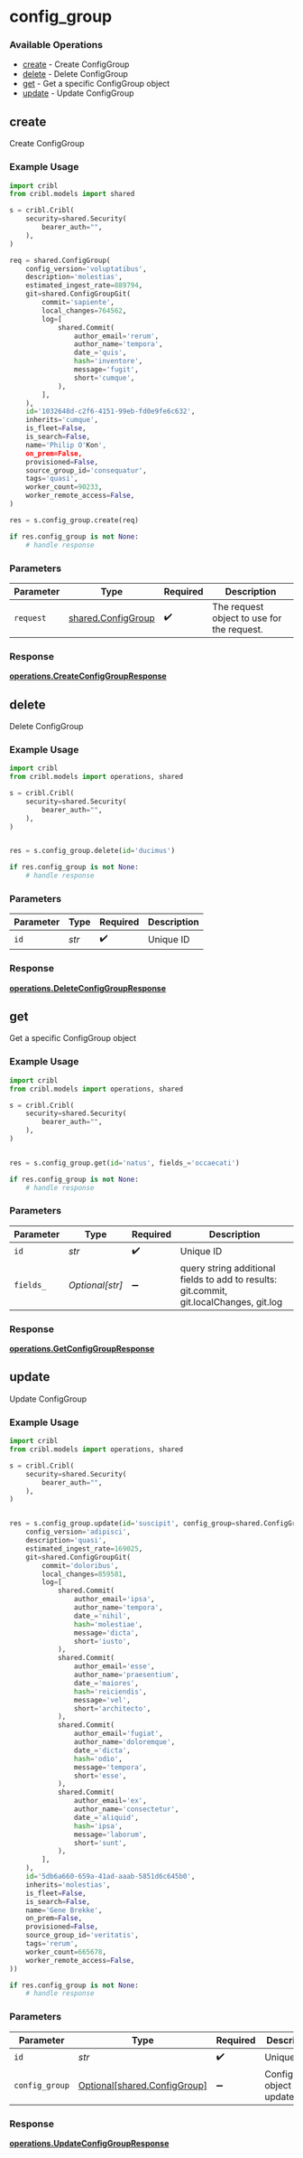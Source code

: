 # config_group

### Available Operations

* [create](#create) - Create ConfigGroup
* [delete](#delete) - Delete ConfigGroup
* [get](#get) - Get a specific ConfigGroup object
* [update](#update) - Update ConfigGroup

## create

Create ConfigGroup

### Example Usage

```python
import cribl
from cribl.models import shared

s = cribl.Cribl(
    security=shared.Security(
        bearer_auth="",
    ),
)

req = shared.ConfigGroup(
    config_version='voluptatibus',
    description='molestias',
    estimated_ingest_rate=889794,
    git=shared.ConfigGroupGit(
        commit='sapiente',
        local_changes=764562,
        log=[
            shared.Commit(
                author_email='rerum',
                author_name='tempora',
                date_='quis',
                hash='inventore',
                message='fugit',
                short='cumque',
            ),
        ],
    ),
    id='1032648d-c2f6-4151-99eb-fd0e9fe6c632',
    inherits='cumque',
    is_fleet=False,
    is_search=False,
    name='Philip O'Kon',
    on_prem=False,
    provisioned=False,
    source_group_id='consequatur',
    tags='quasi',
    worker_count=90233,
    worker_remote_access=False,
)

res = s.config_group.create(req)

if res.config_group is not None:
    # handle response
```

### Parameters

| Parameter                                                | Type                                                     | Required                                                 | Description                                              |
| -------------------------------------------------------- | -------------------------------------------------------- | -------------------------------------------------------- | -------------------------------------------------------- |
| `request`                                                | [shared.ConfigGroup](../../models/shared/configgroup.md) | :heavy_check_mark:                                       | The request object to use for the request.               |


### Response

**[operations.CreateConfigGroupResponse](../../models/operations/createconfiggroupresponse.md)**


## delete

Delete ConfigGroup

### Example Usage

```python
import cribl
from cribl.models import operations, shared

s = cribl.Cribl(
    security=shared.Security(
        bearer_auth="",
    ),
)


res = s.config_group.delete(id='ducimus')

if res.config_group is not None:
    # handle response
```

### Parameters

| Parameter          | Type               | Required           | Description        |
| ------------------ | ------------------ | ------------------ | ------------------ |
| `id`               | *str*              | :heavy_check_mark: | Unique ID          |


### Response

**[operations.DeleteConfigGroupResponse](../../models/operations/deleteconfiggroupresponse.md)**


## get

Get a specific ConfigGroup object

### Example Usage

```python
import cribl
from cribl.models import operations, shared

s = cribl.Cribl(
    security=shared.Security(
        bearer_auth="",
    ),
)


res = s.config_group.get(id='natus', fields_='occaecati')

if res.config_group is not None:
    # handle response
```

### Parameters

| Parameter                                                                               | Type                                                                                    | Required                                                                                | Description                                                                             |
| --------------------------------------------------------------------------------------- | --------------------------------------------------------------------------------------- | --------------------------------------------------------------------------------------- | --------------------------------------------------------------------------------------- |
| `id`                                                                                    | *str*                                                                                   | :heavy_check_mark:                                                                      | Unique ID                                                                               |
| `fields_`                                                                               | *Optional[str]*                                                                         | :heavy_minus_sign:                                                                      | query string additional fields to add to results: git.commit, git.localChanges, git.log |


### Response

**[operations.GetConfigGroupResponse](../../models/operations/getconfiggroupresponse.md)**


## update

Update ConfigGroup

### Example Usage

```python
import cribl
from cribl.models import operations, shared

s = cribl.Cribl(
    security=shared.Security(
        bearer_auth="",
    ),
)


res = s.config_group.update(id='suscipit', config_group=shared.ConfigGroup(
    config_version='adipisci',
    description='quasi',
    estimated_ingest_rate=169025,
    git=shared.ConfigGroupGit(
        commit='doloribus',
        local_changes=859581,
        log=[
            shared.Commit(
                author_email='ipsa',
                author_name='tempora',
                date_='nihil',
                hash='molestiae',
                message='dicta',
                short='iusto',
            ),
            shared.Commit(
                author_email='esse',
                author_name='praesentium',
                date_='maiores',
                hash='reiciendis',
                message='vel',
                short='architecto',
            ),
            shared.Commit(
                author_email='fugiat',
                author_name='doloremque',
                date_='dicta',
                hash='odio',
                message='tempora',
                short='esse',
            ),
            shared.Commit(
                author_email='ex',
                author_name='consectetur',
                date_='aliquid',
                hash='ipsa',
                message='laborum',
                short='sunt',
            ),
        ],
    ),
    id='5db6a660-659a-41ad-aaab-5851d6c645b0',
    inherits='molestias',
    is_fleet=False,
    is_search=False,
    name='Gene Brekke',
    on_prem=False,
    provisioned=False,
    source_group_id='veritatis',
    tags='rerum',
    worker_count=665678,
    worker_remote_access=False,
))

if res.config_group is not None:
    # handle response
```

### Parameters

| Parameter                                                          | Type                                                               | Required                                                           | Description                                                        |
| ------------------------------------------------------------------ | ------------------------------------------------------------------ | ------------------------------------------------------------------ | ------------------------------------------------------------------ |
| `id`                                                               | *str*                                                              | :heavy_check_mark:                                                 | Unique ID                                                          |
| `config_group`                                                     | [Optional[shared.ConfigGroup]](../../models/shared/configgroup.md) | :heavy_minus_sign:                                                 | ConfigGroup object to be updated                                   |


### Response

**[operations.UpdateConfigGroupResponse](../../models/operations/updateconfiggroupresponse.md)**

